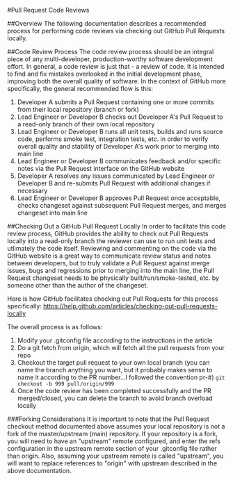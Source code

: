 #Pull Request Code Reviews

##Overview
The following documentation describes a recommended process for performing code reviews via checking out GitHub Pull Requests locally.

##Code Review Process
The code review process should be an integral piece of any multi-developer, production-worthy software development effort.  In general, a code review is just that - a review of code.  It is intended to find and fix mistakes overlooked in the initial development phase, improving both the overall quality of software.  In the context of GitHub more specifically, the general recommended flow is this:

1. Developer A submits a Pull Request containing one or more commits from their local repository (branch or fork)
2. Lead Engineer or Developer B checks out Developer A's Pull Request to a read-only branch of their own local repository
3. Lead Engineer or Developer B runs all unit tests, builds and runs source code, performs smoke test, integration tests, etc. in order to verify overall quality and stability of Developer A's work prior to merging into main line
4. Lead Engineer or Developer B communicates feedback and/or specific notes via the Pull Request interface on the GitHub website
5. Developer A resolves any issues communicated by Lead Engineer or Developer B and re-submits Pull Request with additional changes if necessary
6. Lead Engineer or Developer B approves Pull Request once acceptable, checks changeset against subsequent Pull Request merges, and merges changeset into main line

##Checking Out a GitHub Pull Request Locally
In order to facilitate this code review process, GitHub provides the ability to check out Pull Requests locally into a read-only branch the reviewer can use to run unit tests and utlimately the code itself.  Reviewing and commenting on the code via the GitHub website is a great way to communicate review status and notes between developers, but to truly validate a Pull Request against merge issues, bugs and regressions prior to merging into the main line, the Pull Request changeset needs to be physically built/run/smoke-tested, etc. by someone other than the author of the changeset.

Here is how GitHub facilitates checking out Pull Requests for this process specifically:
https://help.github.com/articles/checking-out-pull-requests-locally

The overall process is as follows:

1. Modify your .gitconfig file according to the instructions in the article
2. Do a git fetch from origin, which will fetch all the pull requests from your repo
3. Checkout the target pull request to your own local branch (you can name the branch anything you want, but it probably makes sense to name it according to the PR number…I followed the convention pr-#) `git checkout -b 999 pull/origin/999`
4. Once the code review has been completed successfully and the PR merged/closed, you can delete the branch to avoid branch overload locally

###Forking Considerations
It is important to note that the Pull Request checkout method documented above assumes your local repository is not a fork of the master/upstream (main) repository.  If your repository is a fork, you will need to have an "upstream" remote configured, and enter the refs configuration in the upstream remote section of your .gitconfig file rather than origin.  Also, assuming your upstream remote is called "upstream", you will want to replace references to "origin" with upstream described in the above documentation.
